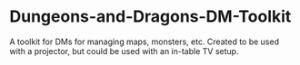 # Dungeons-and-Dragons-DM-Toolkit
A toolkit for DMs for managing maps, monsters, etc. Created to be used with a projector, but could be used with an in-table TV setup.

